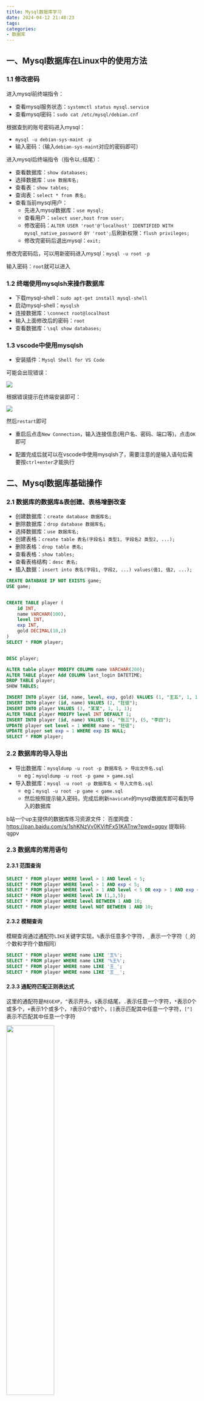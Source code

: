 ```yaml
---
title: Mysql数据库学习
date: 2024-04-12 21:48:23
tags:
categories:
- 数据库
---
```


## 一、Mysql数据库在Linux中的使用方法

### 1.1 修改密码

进入mysql前终端指令：

- 查看mysql服务状态：`systemctl status mysql.service`
- 查看mysql密码：`sudo cat /etc/mysql/debian.cnf`

根据查到的账号密码进入mysql：
- `mysql -u debian-sys-maint -p`
- 输入密码：（输入`debian-sys-maint`对应的密码即可）

进入mysql后终端指令（指令以`;`结尾）：
- 查看数据库：`show databases;`
- 选择数据库：`use 数据库名;`
- 查看表：`show tables;`
- 查询表：`select * from 表名;`
- 查看当前mysql用户：
    - 先进入mysql数据库：`use mysql;`
    - 查看用户：`select user,host from user;`
    - 修改密码：`ALTER USER 'root'@'localhost' IDENTIFIED WITH mysql_native_password BY 'root';`后刷新权限：`flush privileges;`
    - 修改完密码后退出mysql：`exit;`

修改完密码后，可以用新密码进入mysql：`mysql -u root -p`

输入密码：`root`就可以进入

### 1.2 终端使用mysqlsh来操作数据库

- 下载mysql-shell：`sudo apt-get install mysql-shell`
- 启动mysql-shell：`mysqlsh`
- 连接数据库：`\connect root@localhost`
- 输入上面修改后的密码：`root`
- 查看数据库：`\sql show databases;`

### 1.3 vscode中使用mysqlsh

- 安装插件：`Mysql Shell for VS Code`

可能会出现错误：

<img src='err1.png'>

根据错误提示在终端安装即可：

<img src='install.png'>

然后`restart`即可

- 重启后点击`New Connection`，输入连接信息(用户名、密码、端口等)，点击`OK`即可

- 配置完成后就可以在vscode中使用mysqlsh了，需要注意的是输入语句后需要按`ctrl+enter`才能执行

## 二、Mysql数据库基础操作

### 2.1 数据库的数据库&表创建、表格增删改查

- 创建数据库：`create database 数据库名;`
- 删除数据库：`drop database 数据库名;`
- 选择数据库：`use 数据库名;`
- 创建表格：`create table 表名(字段名1 类型1, 字段名2 类型2, ...);`
- 删除表格：`drop table 表名;`
- 查看表格：`show tables;`
- 查看表格结构：`desc 表名;`
- 插入数据：`insert into 表名(字段1, 字段2, ...) values(值1, 值2, ...);`

```sql
CREATE DATABASE IF NOT EXISTS game;
USE game;


CREATE TABLE player (
	id INT,
	name VARCHAR(100),
	level INT,
	exp INT,
	gold DECIMAL(10,2)
)
SELECT * FROM player;


DESC player;

ALTER table player MODIFY COLUMN name VARCHAR(200);
ALTER TABLE player Add COLUMN last_login DATETIME;
DROP TABLE player;
SHOW TABLES;

INSERT INTO player (id, name, level, exp, gold) VALUES (1, "王五", 1, 1, 1);
INSERT INTO player (id, name) VALUES (2, "狂徒");
INSERT INTO player VALUES (3, "某某", 1, 1, 1);
ALTER TABLE player MODIFY level INT DEFAULT 1;
INSERT INTO player (id, name) VALUES (4, "张三"), (5, "李四");
UPDATE player set level = 1 WHERE name = "狂徒";
UPDATE player set exp = 1 WHERE exp IS NULL;
SELECT * FROM player;
```

### 2.2 数据库的导入导出

- 导出数据库：`mysqldump -u root -p 数据库名 > 导出文件名.sql`
    - eg：`mysqldump -u root -p game > game.sql`
- 导入数据库：`mysql -u root -p 数据库名 < 导入文件名.sql`
    - eg：`mysql -u root -p game < game.sql`
    - 然后按照提示输入密码，完成后刷新`navicate`的mysql数据库即可看到导入的数据库

b站一个up主提供的数据库练习资源文件：
百度网盘：
https://pan.baidu.com/s/1shKNzVv0KViftFx51KATnw?pwd=qgpv 提取码: qgpv

### 2.3 数据库的常用语句

#### 2.3.1 范围查询

```sql
SELECT * FROM player WHERE level > 1 AND level < 5;
SELECT * FROM player WHERE level > 1 AND exp < 5;
SELECT * FROM player WHERE level > 1 AND level < 5 OR exp > 1 AND exp < 5;
SELECT * FROM player WHERE level IN (1,3,5);
SELECT * FROM player WHERE level BETWEEN 1 AND 10;
SELECT * FROM player WHERE level NOT BETWEEN 1 AND 10;
```

#### 2.3.2 模糊查询

模糊查询通过通配符`LIKE`关键字实现，`%`表示任意多个字符，`_`表示一个字符（`_`的个数和字符个数相同）

```sql
SELECT * FROM player WHERE name LIKE '王%';
SELECT * FROM player WHERE name LIKE '%王%';
SELECT * FROM player WHERE name LIKE '王_';
SELECT * FROM player WHERE name LIKE '王__';
```

#### 2.3.3 通配符匹配正则表达式

这里的通配符是`REGEXP`，`^`表示开头，`$`表示结尾，`.`表示任意一个字符，`*`表示0个或多个，`+`表示1个或多个，`?`表示0个或1个，`[]`表示匹配其中任意一个字符，`[^]`表示不匹配其中任意一个字符

<img src="matchTips.png" width="50%" height="50%">

```sql
SELECT * FROM player WHERE name REGEXP '^王.$';
SELECT * FROM player WHERE name REGEXP '王';
SELECT * FROM player WHERE name REGEXP '[王张]';
SELECT * FROM player WHERE name REGEXP '王|张';
```

练习题：


#### 2.3.4 排序查询

使用`ORDER BY`关键字，默认或者`ASC`表示升序，`DESC`表示降序

```sql
SELECT * FROM player ORDER BY level;
SELECT * FROM player ORDER BY level DESC;
```

练习题：
- 按照等级降序排列后，再根据经验升序排序：
    - `SELECT * FROM player ORDER BY level DESC, exp;`
- 按照第五列降序排列：
    - `SELECT * FROM player ORDER BY 5 DESC;`

#### 2.3.5 聚合函数

聚合函数是对一组**数据进行计算**的函数，常用的聚合函数有`COUNT`、`SUM`、`AVG`、`MAX`、`MIN`

<img src="aggregate.png" width="50%" height="50%">

```sql
SELECT COUNT(*) FROM player;
SELECT AVG(level) FROM player;
```

**count (*)、count(1)、count(字段名)的区别**：

在索引下count都不用回表

- `count(*)`：
  - count的值：相当于`count(0)`，会统计所有行数，包括`null`值
  - 性能：性能跟`count(1)`一样，都会优先len最短的二级索引，Ali要求尽量用`count(*)`
- `count(1)`：
  - count的值：会统计所有行数，包括`null`值
  - 性能：性能跟`count(*)`一样，都会优先len最短的二级索引，Ali要求尽量用`count(*)`
- `count(字段名)`：count的是该字段下非NULL的行数
  - `count (主键)`：由于主键都是非NULL的，所以`count(主键)`不用额外判断，性能比`count(其他字段)`好
  - `count(字段名)`：需要进行非NULL判断，性能最差


性能比较：**count(*) = count(1) > count(主键) > count(字段名)**

#### 2.3.6 分组查询

使用`GROUP BY`关键字对查询结果进行分组，`HAVING`关键字对分组后的结果进行过滤

```sql
SELECT sex, COUNT(*) FROM player GROUP BY sex;
SELECT level, COUNT(*) FROM player GROUP BY level;
SELECT level, COUNT(level) FROM player GROUP BY level HAVING COUNT(level)>4;
SELECT level, COUNT(level) FROM player GROUP BY level HAVING COUNT(level) > 4 ORDER BY level;
```

#### 2.3.7 去重查询

使用`DISTINCT`关键字对查询结果进行去重

```sql
SELECT DISTINCT sex FROM player;
```

#### 2.3.8 并集

使用`UNION`关键字对两个查询结果进行合并（UNION会默认去重，如果不想去重可以使用`UNION ALL`）

```sql
SELECT * FROM player WHERE exp BETWEEN 1 AND 3
UNION
SELECT * FROM player WHERE level BETWEEN 1 AND 3;

SELECT * FROM player WHERE exp BETWEEN 1 AND 3
UNION ALL
SELECT * FROM player WHERE level BETWEEN 1 AND 3;
```

#### 2.3.9 交集

使用`INTERSECT`关键字对两个查询结果进行交集运算

```sql
SELECT * FROM player WHERE exp BETWEEN 1 AND 3
INTERSECT
SELECT * FROM player WHERE level BETWEEN 1 AND 3;
```

#### 2.3.10 差集

使用`EXCEPT`关键字对两个查询结果进行差集运算

```sql
SELECT * FROM player WHERE exp BETWEEN 1 AND 3
EXCEPT
SELECT * FROM player WHERE level BETWEEN 1 AND 3;
```

### 2.4 子查询

子查询是指在**查询语句中嵌套查询语句**，子查询可以嵌套多层，子查询的结果可以是单行单列，也可以是多行多列

比如，我们需要查找表格中等级大于平均等级的玩家，那么我们可以根据下面的步骤进行：
- 先计算平均等级
    - `SELECT AVG(level) FROM player;`
- 然后再查询大于平均等级的玩家
    - `SELECT * FROM player WHERE level > (SELECT AVG(level) FROM player);`

接着，我们还想单独取出表格中`level`一列，并列出`每个玩家的等级-平均等级`的值作为单独一列，并给这一列取个别名为`diff`：

```sql
SELECT level, 
level-ROUND((SELECT AVG(level) FROM player)) AS diff
FROM player;
```

可以根据查询结果，将查询结果作为新表格（创建一个新表格或插入其它表格中）：

- 创建新表格：
    - `CREATE TABLE new_player (SELECT * FROM player WHERE level < 5);`
- 插入其它表格：
    - `INSERT INTO new_player (SELECT * FROM player WHERE level BETWEEN 7 AND 10); `

用`exists`关键字来判断**子查询结果**是否存在：

```sql
SELECT EXISTS (SELECT * FROM player WHERE level > 100);
SELECT EXISTS (SELECT * FROM player WHERE level > 20);
```

### 2.5 表关联

表关联是指**将多个表格的数据进行关联**，主要的关键词是`JOIN`，常用的关联方式有`INNER JOIN`、`LEFT JOIN`、`RIGHT JOIN`、`FULL JOIN`

#### 2.5.1 内连接

**内连接**（`INNER JOIN`）：只返回两个表格中满足条件的数据（只会显示匹配的数据）

```sql
SELECT * FROM player
INNER JOIN equip
ON player.id = equip.player_id;
```

<img src="innerJoin.png">

内连接方式可以用`WHERE`关键字来等同实现：

```sql
SELECT * FROM player p, equip e
WHERE p.id = e.player_id;
```

<img src="innerJoin2.png">

#### 2.5.2 左连接

**左连接**（`LEFT JOIN`）：返回**左表格**中**所有数据**+右表格中满足条件的数据（会返回左表所有的数据，右表中无匹配的数据则显示`NULL`）

```sql
SELECT * FROM player
LEFT JOIN equip
ON player.id = equip.player_id;
```

<img src="leftJoin.png">

#### 2.5.3 右连接

**右连接**（`RIGHT JOIN`）：返回**右表格**中**所有数据**，左表格中满足条件的数据（会返回右表所有的数据，左表中无匹配的数据则显示`NULL`）

```sql
SELECT * FROM player
RIGHT JOIN equip
ON player.id = equip.player_id;
```

<img src="rightJoin.png">

### 2.6 索引

索引是对数据库表格中**某列或多列的值进行排序**的一种结构，索引可以大大提高查询效率，如果没有索引，数据库会进行**全表扫描**，效率会很低（创建索引可以提高效率）

常用的索引有`UNIQUE`（唯一索引）、`FULLTEXT`（全文索引）、`SPATIAL`（空间索引）

创建索引的通用语法：

```sql
CREATE [UNIQUE|FULLTEXT|SPATIAL] INDEX 索引名 ON 表名(列名);
```

一般会对**主键字段**或者**常用于查询的字段**创建索引

- 查看表格当前含有的索引：`SHOW INDEX FROM 表名;`
    - `SHOW INDEX FROM npc;`
    - 可以看到主键`id`已经有了一个索引
- 创建索引：`CREATE INDEX 索引名 ON 表名(字段名);`
    - `CREATE INDEX name_index ON npc(name);`
    - 此时再查看索引，可以多了一个`name`字段的索引

比较有查询和无查询的效率：

将`npc`表格copy一份到`npc_slow`表格中：
- `CREATE TABLE npc_slow (SELECT * FROM npc);`
- 查询`npc_slow`表格中是没有任何索引的

此时对`npc`表格和`npc_slow`表格中的`id`字段进行查询观察区别

删除索引：`DROP INDEX 索引名 ON 表名;`

### 2.7 视图

视图是**虚拟的表格**，是一个**查询结果**的存储，包含了**行和列**。（视图不包含数据，只包含查询语句）。由于视图只包含查询语句，因此视图是**动态的**，会随着数据的改变而改变查询结果，每次查询视图时都会执行查询语句。

创建视图的通用语法：

```sql
CREATE VIEW 视图名 AS 查询语句;
```

比如我们想存一个`level`为top10的玩家视图：

```sql
CREATE VIEW top10
AS
SELECT * FROM player ORDER BY level DESC LIMIT 10;
```

然后就可以使用正常的查询语句来查询视图：

```sql
SELECT * FROM top10;
```

修改视图：`ALTER VIEW 视图名 AS 查询语句;`

```sql
ALTER VIEW top10
AS
SELECT * FROM player ORDER BY level LIMIT 10;
```

查看已有的视图：`SHOW TABLES;`

删除视图：`DROP VIEW 视图名;`

## 三、MySQL原理

### 3.1 事务

#### 3.1.1 事务的基础概念

事务是指**一组SQL语句**组成的**操作序列**，这组操作要么全部成功，要么全部失败，事务是数据库管理系统执行的**最小工作单位**。
- 如在银行操作中，A转账给B，要经过两个步骤：1. A账户减少金额；2. B账户增加金额。这两个步骤要么同时成功(commit)，要么同时失败(rollback全部回滚)。

事务的四个特性是ACID：**原子性**、**一致性**、**隔离性**、**持久性**

**1）原子性（atomicity）-基础**：事务是一个不可分割的工作单位（整体性），要么全部成功，要么全部失败，用**commit**来结束一个事务，由**事务回滚undo日志**来实现

**2）一致性（consistency）-约束条件**：事务执行前后，数据会从一个**语义合法状态**转换到另一个**语义合法状态**，即事务执行前后数据的**完整性约束**没有被破坏（满足现实中的约束）
  - 如：A有200元（合法），转帐300元出去变成-100元（不合法），这就是不一致的状态，所以必须定义约束就是余额大于等于0
  - 如：表中把name设置成唯一约束，但是由于事务提交或者回滚导致了重复的name，破坏了约束
  - 如：A转账100w给B，A扣除100w成功后，服务器宕机了，B没有收到100w，也破坏了完整性约束

**3）隔离性（isolation）-手段**：多个事务之间是相互隔离的，一个事务的执行不会影响其它事务，能够处理并发情况

隔离性四个级别：**读未提交**、**读已提交**、**可重复读（InnoDB默认的）**、**串行化**
- **脏读**：一个事务读取到另一个事务未提交的数据
  - 解决：通过**读已提交**级别来解决，保证一个事务内读到的数据起码是已经提交的数据
  <img src="dirty-read.png" width="50%">
- **不可重复读**：一个事务多次读取同一数据，得到两次读取的数据不一致（其他事务更改了该数据）
  
  <img src="non-repeating0.png" width="50%">  
  
  - 解决：通过**可重复读**级别来解决，保证一个事务内多次读的数据都是初始读的数据的**快照**
  <img src="non-repeating.png" width="50%">
- **幻读**：幻读是一个事务内多次查询某个符合查询条件的**记录数量**时会出现前后不一样的情况
  - 解决：通过**串行化**级别来解决，保证事务执行时不会有其他事务的干扰，但是并行能力会降低
  <img src="phantom-reads.png" width="50%">
- **串行化**：最高级别，事务串行执行，通过**锁**来实现
  - 如：当事务A对某一行数据进行操作且未提交时，事务B想查询该行数据时会**被阻塞**，直到事务A提交或回滚
  
**4）持久性**：事务一旦提交，对数据库的改变是永久性的，通过**日志（redo重做日志-系统崩溃后重做提交的事务，undo回滚日志）**来实现

四个特性的总结：

| 特性 |    特性得以保证的技术     |
| :---: |:----------------:|
| 原子性 |      undo回滚日志      |
| 一致性 |     原子+隔离+持久     |
| 隔离性 | MVCC多版本并发控制、加锁机制 |
| 持久性 |     redo重做日志     |

四个事务隔离级别的总结：

| 隔离级别 | 无脏读 | 无不可重复读 | 无幻读 |
|:-----|:---:|:------:|:---:|
| 读未提交 |     |        |     |
| 读已提交 |  √  |        |     |
| 可重复读 |  √  |    √   |     |
| 串行化  |  √  |    √   |  √  |

#### 3.1.2 事务的隔离级别

上面提到，事务在并发时有**脏读**、**不可重复读**、**幻读**的问题：

| 并发问题 |          说明          |                                 解决方法                                  |
| :---: |:--------------------:|:---------------------------------------------------------------------:|
| 脏读 |   读到其他事务**未提交的数据**   |                         读已提交：每条语句前创建一个**快照**                          |
| 不可重复读 | 一个事务内前后读的**数据**内容不一样 |                  可重复读：每个事务读到的数据都是初始读的数据的**快照**（MVCC）                  |
| 幻读 | 一个事务内前后读的**记录数量**不一样 | 串行化：事务串行执行，通过**select for update的next-key lock（行级锁+间隙锁）**来实现（读写冲突时锁住） |

**Read View在MVCC中的工作原理**

Read View快照中有四个字段：
- `creator_trx_id`：创建该快照的事务ID
- `m_ids`：创建快照时，所有**活跃且未提交的事务**ID
- `min_trx_id`：创建快照时，**活跃且未提交事务中的最小`m_ids`**，`trx_id<=min_trx_id`的事务都是当前快照可见的
- `max_trx_id`：创建快照时，当前数据库应该**给下一个事**务的ID

当对某种表进行操作时，会有两个隐藏列，字段为`trx_id`和`roll_pointer`
- `trx_id`是执行当前事务的事务ID
- `roll_pointer`是当前事务的回滚指针，指向一个**undo日志中的旧版本**

<img src="two-hidden-columns.png" width="50%">

结合上面快照的几个字段，可以将事务id区分为如下图所示：

<img src="trx-id.png" width="50%">

这种就是通过`trx_id`构成**版本链**控制并发事务对同一个记录的行为，这种叫做**多版本并发控制（MVCC）**


#### 3.1.3 事务的sql举例

- 开始事务：`START TRANSACTION;` 或 `BEGIN;`
- 提交事务：`COMMIT;`

```
USE sqlTest;

CREATE TABLE user(
name VARCHAR(15) PRIMARY KEY,
age INT
);

BEGIN;

SELECT COUNT(*) FROM user;

INSERT INTO user VALUES('akira', 19);
INSERT INTO user VALUES('yangnan', 18);

SELECT * FROM user WHERE name='akira';# 同一事务内可以查询到更改

SELECT COUNT(*)FROM user;

COMMIT;
```


### 3.2 锁

#### 3.2.1 锁的基础概念

并发情况下的加锁方案：
- 方案一：**读用MVCC，写用加锁**，读的可能是旧版本，但是性能更高
- 方案二：**读写都用加锁**，读写都是最新版本

##### 1）全局锁`READ LOCK`

整个数据库处于**只读**状态，适用于做**全库备份**

- 失效的操作：`INSERT`、`UPDATE`、`DELETE`、`ALTER`、`DROP`等(数据增删改、表结构变更)
- 加锁：`FLUSH TABLES WITH READ LOCK;`
- 解锁：`UNLOCK TABLES;`

##### 2）表级锁

读写锁：

- **表级读锁-读共享锁-S锁**：`LOCK TABLES table_name READ;`
  - 加读锁的作用是**防止其他事务对表进行写操作**，但是不阻止其他事务对表进行读操作
- **表级写锁-写独占锁-X锁**：`LOCK TABLES table_name WRITE;`
  - 加写锁的作用是防止其他事务对表进行**读写操作**

意向锁：意向锁与**行级锁**不冲突，表示有意向对表中的某些行加锁。正因为如此，意向锁并**不会影响到多个事务对不同数据行加排他锁时的并发性**

作用：意向锁的目的是为了快速判断表里是否有记录被加锁，从而避免了直接对表加锁，提高了并发性
- **意向共享锁-IS**：`select ... lock in share mode;`
  - 用于**表级锁**，表示**准备对表进行读操作**，但是不会立即加锁，只是表示**准备加锁**，如果有**写锁**则会等待
- **意向独占锁-IX**：`select ... for update;`
  - 用于**表级锁**，表示**准备对表进行写操作**，但是不会立即加锁，只是表示**准备加锁**

##### 3）行级锁

普通的`select`语句属于快照读，不会加锁，因此需要在查询语句中手动进行加锁

行级锁的实现语句也是`select ... for update;`，表示**对查询到的行加锁**，加完锁后其他事务就无法对加锁的行进行**更新/删除/插入**操作了

行级锁一般有三种，行级锁的加锁对象一般是**索引**：

- `Record Lock`：记录锁，锁住某一行（一条）数据
  - `select * from user where id=1 for update;`，其中id为主键
- `Gap Lock`：间隙锁，锁住某一行数据之间的间隙，区间是**前开后开**
  - 假设有一个范围为(3,5)的间隙锁区间，其他事务无法插入id=4的记录，可以有效**防止幻读**
- `Next-Key Lock`：行锁+间隙锁，锁住某一行数据和其之间的间隙，区间是**前开后闭**，在一些情况下会退化成**记录锁/间隙锁**
  - 假设有一个范围为(3,5]的间隙锁区间，其他事务无法插入id=4的记录，也无法修改id=5的记录
  - 假设`select * from user where id >= 15`则会锁住(15,+∞]的区间

#### 3.2.2 死锁的出现与解决

出现死锁的四个条件：**互斥、占有并等待、不可抢占、循环等待**

死锁的出现：事务1和事务2都在等对方释放锁

死锁的排查：`SHOW ENGINE INNODB STATUS;`，查看死锁日志

死锁的解决：
- **超时机制**：设置一个超时时间，如果超过这个时间还没有解锁，则自动解锁
- **死锁检测**：检测到死锁后，自动回滚一方的事务
- **尽量不要逆序加锁**

下面举一个逆序加锁的例子：

<img src="deadlock.png" width="80%">

### 3.3 约束

#### 1）主键约束：`PRIMARY KEY`
- 可以有一列或者多列组合但是必须是唯一组合，主键是表格中的**唯一标识**
- 一个表格只能有**一个主键**
- 主键**不能为`NULL`**

单一主键可以在创建该列时添加，也可以在`CREATE TABLE`的末尾添加：

```sql
CREATE TABLE users(
   user_id INT AUTO_INCREMENT PRIMARY KEY,
   username VARCHAR(40),
   password VARCHAR(255),
   email VARCHAR(255)
); 

CREATE TABLE users(
   user_id INT AUTO_INCREMENT,
   username VARCHAR(40),
   password VARCHAR(255),
   email VARCHAR(255),
   PRIMARY KEY(user_id)
); 
```

而多列主键只能在`CREATE TABLE`的末尾添加：

```sql
CREATE TABLE user_roles(
   user_id INT NOT NULL,
   role_id INT NOT NULL,
   PRIMARY KEY(user_id,role_id),
   FOREIGN KEY(user_id) REFERENCES users(user_id),
   FOREIGN KEY(role_id) REFERENCES roles(role_id)
); 
```

#### 2）外键约束：`FOREIGN KEY`

MySQL的外键约束用来在两个表数据之间建立链接，其中一张表的一个字段被另一张表中对应的字段约束。也就是说，设置外键约束至少要有两种表，被约束的表叫做从表（子表），另一张叫做主表（父表），属于主从关系。

关于保证表的完整性可以用以下例子说明：

假如有两种表，一张用户账户表（用于存储用户账户），一张是账户信息表（用于存储账户中的信息）。

1）我不小心将用户账户表中的某个用户删除了，那么账户信息表中与这个用户有关的数据就变成无源数据了，找不到其属于哪个用户账户，导致用户信息不完整。

2）我在账户信息表中随便添加了一条数据，而其在用户账户表中没有对应的用户，这样用户信息也是不完整的。

为了解决这个问题，我们可以在账户信息表中添加一个外键约束，这个外键约束指向用户账户表中的用户ID，这样就可以保证账户信息表中的数据是完整的。

```sql
CREATE TABLE users(
   user_id INT AUTO_INCREMENT PRIMARY KEY,
   username VARCHAR(40),
   password VARCHAR(255),
   email VARCHAR(255)
);

CREATE TABLE user_roles(
   user_id INT NOT NULL,
   role_id INT NOT NULL,
   PRIMARY KEY(user_id,role_id),
   FOREIGN KEY(user_id) REFERENCES users(user_id),
   FOREIGN KEY(role_id) REFERENCES roles(role_id)
); 
```

#### 3）唯一约束：`UNIQUE`

唯一约束保证了列中的所有数据是唯一的，但是可以有`NULL`值

唯一性约束同样可以对单列或者多列进行约束：

```sql
CREATE TABLE table_1(
   ...
   column_name_1 data_type,
   ...
   UNIQUE(column_name_1)
); 

CREATE TABLE table_1(
   ...
   column_name_1 data_type,
   column_name_2 data_type,
   ...
   UNIQUE(column_name_1,column_name_2)
); 
```

### 3.4 三大范式

**1）第一范式**：每一列都是不可再分的最小单元，即每一列都是原子的，不可再分

比如，我们在课程表中有一个`tags`字段，但是tags是多个标签组成的，不符合第一范式

解决：我们可以将`tags`字段拆分成多个字段，比如`tag1`、`tag2`、`tag3`等存在一个`tags`表中

这里就涉及表之间的**链接表**来实现，链接表通常是一个**多对多**的关系，包含两个表的`id`字段，比如`course_id`和`tag_id`

**2）第二范式**：表中的每一列都与主键相关，即表中的每一列都是完全依赖于主键的，而不是依赖于主键的一部分

第二范式要求如果某一列数据表示的内容不属于这个表的实体，那么这个列就应该独立出来，成为一个新的表，然后通过关联来连接这两个表

以下面的例子为例，如果name不单独作为一张表记录，那么当用户名更改时，所有name的记录都需要更改；且重复存储char会浪费空间

<img src="2NF.png" width="80%">

**3）第三范式**：表中的每一列都与主键直接相关，而不是间接相关

如一个表中有`invoice_total`、`payment_total`、`balance`三个字段

其中`balance`字段是通过`invoice_total`和`payment_total`计算得到的

那么`balance`字段就不符合第三范式，如果修改了`invoice_total`或者`payment_total`，那么`balance`字段忘记修改就会出现问题

解决：删掉`balance`字段

<img src="3NF.png" width="80%">

<img src="3NF_2.png" width="80%">

### 3.5 索引

```sql
ADD INDEX index_name (`age`);# 单一索引
ADD INDEX index_name (`age`, `name`);# 联合索引
```

#### 3.5.1 B+树索引

**1）比较使用其他数据结构**

- 二叉查找树：解决了**插入和查找**问题，但是当所有插入的值都是最大值时会退化成**链表**，查询效率又退化成`O(n)`而非`O(logn)`;树的高度高，磁盘I/O次数多
- 平衡二叉树（如红黑树）：控制**左子树和右子树的高度差不能超过1**，解决链表退化问题，但是依然是二叉树（二叉树每个节点只能有左右两个子节点），高度依然很高
- B树：**每个子节点可以有M个节点**，降低了树的高度，但是每个节点**都会存所有数据**（不仅存索引值），浪费空间（B树查询时间比B+树短一些）
- B+树：**非叶子节点只存索引**，**叶子节点存所有数据，以有序链表的形式构成（InnoDB用双向链表）**，**叶子节点之间有指针相连**，降低了树的高度，减少了磁盘I/O次数；且相比B树，B+树有很多冗余节点，**插入、删除和范围查询（因为有有序的叶子节点链表）**更简单

**2）B+树的特点**

MySQL的数据（索引+记录）的存储是持久化在磁盘的，所以如果单纯靠磁盘读取查询的话速度很慢，通常需要将磁盘中的数据先读取到内存中，所以要求数据结构的树高度尽量低，这样可以减少磁盘I/O次数

索引通过**B+树**作为数据结构存储数据，能够快速定位到数据，**提高查询效率**。索引的原理是在**插入和更新**时会先对数据进行排序，因此会影响插入和更新的效率

B+树的特点：B+树比红黑树的排序效率高，他是**基于磁盘（磁盘页16K）的平衡树**，具有**通过增加宽度减少高度**的特点，减少磁盘I/O次数。且排序后的数据全部放在**叶子节点**上，非叶子节点只存储索引。

<img src="B+tree.png" width="80%">

**3）优化B+树的插入速度**

如果插入是**顺序插入**的话，B+树的插入速度会很高，因为顺序插入不会导致树的平衡性被破坏，只需要在叶子节点上插入即可（如果非顺序需要经历**分裂**、**旋转**等操作）

所以一般会用**自增id**等有顺序的值作为主键。

#### 3.5.2 索引的类型

##### 1）聚簇索引：只有一个

聚簇索引是一种**数据存储方式，是针对主键搭建的B+树**，中间节点存**主键值和页码**，叶子节点存**主键值+所有完整数据本身**，在InnoDB中不需要显示用`INDEX`创建索引，天然在创建含主键的表时就会生成，要求尽量用**自增id**作为主键

由于聚餐索引也是数据物理存储的方式，因此**一个表只有一个聚簇索引（这里也对应了一个表只能有一个主键）**，如果没有主键也没有唯一索引，Innodb会自动隐式定义一个

<img src="clustered-index.png" width="80%">

##### 2）二级索引（非聚簇索引）：可以有多个

二级索引的叶子节点存数据时只存储**索引值和主键值，而不是表中的所有数据，并按照索引值作为排序**，因此在查询时需要先通过二级索引找到主键值，再通过主键值找到数据（也就是**回表**），所以二级索引的查询效率比聚簇索引低

聚簇索引与二级索引的比较：聚簇索引查询速度更快（不用回表），但是插入、更新、删除速度慢（因为任何字段的更改都会影响到聚簇索引）

<img src="secondary-index.png" width="80%">

##### 3）联合索引：多个字段组合，可以有多个

联合索引根据从左到右的顺序建立，左边字段的排序优先于右边字段，联合索引的叶子节点存储的是**联合索引字段的值+主键值**，依然需要回表

<img src="union-index.png" width="80%">

**索引覆盖：**

如果**查询的字段在全部在联合索引叶子结点**中，那么可以直接通过索引找到数据，不需要回表，这种情况叫做**索引覆盖**

```sql
# 假设表中有字段：name、age、sex，联合索引为(age,sex)

# 1. 回表索引：选择的列联合索引不能完全包含，需要回表
SELECT * FROM player WHERE age = 12;
SELECT name FROM player WHERE age = 12;

# 2. 索引覆盖：选择的列联合索引完全包含，不需要回表
SELECT age FROM player WHERE age = 12;
SELECT age FROM player WHERE age = 12 AND sex = '男';
```

**最左匹配原则：**

如果查询条件中包含了**联合索引的前缀**，那么可以使用联合索引，否则无法使用

联合索引启用的时机：比如有字段`(name,age,sex)`组成的联合索引，当查询条件中包含`name`和`age`时，可以使用联合索引，但是如果只包含`age`和`sex`时，无法使用联合索引

<img src="left-match.png" width="80%">

##### 4）三种索引总结

| 索引类型 | 叶子节点存数据 | 查询效率 | 插删改效率 | 回表 |
| :---: |:---:|:----:|:-----:|:-:|
| 聚簇索引 | 主键值+所有数据 |  高   |  较低   | 无 |
| 二级索引 | 索引值+主键值 |  较低  |  高   | 覆盖查询无，否则有 |
| 联合索引 | 索引值+主键值 |  较低  |  高   | 覆盖查询无，否则有 |

#### 3.5.3 索引失效

当索引失效时会采用全表扫描，效率会降低

**1）模糊查询**

当使用模糊查询模糊查找后面的字符，如`like %xx`或者`like %xx%`而不是从开头第一个字符开始查询时，索引会失效

**2）表达式计算**

当查询条件中有表达式计算时，如`where age+1=12`，索引会失效

**3）数据类型隐式转换**

如`phoneNum`在表中用`varchar`存储，但是查询时用`int`类型，会导致索引失效

**4）联合索引非最左匹配**

#### 3.5.4 索引设计原则：用还是不用？

**1）什么情况下适合加索引**

- **主键**：主键是表的唯一标识，必须加索引
- **唯一性约束（区分度高的列）**：如学号具有唯一性，必须加索引来加快查询
- **频繁用于WHERE查询（特别是update、delete的WHERE查询）**：如果某个字段经常用于查询，可以加索引
- **经常用DISTINCT（去重）、GROUP BY**：相同的组成一组（相同的自然就排序会排一起）
- **经常用ORDER BY**：索引天生适合order排序
- **经常用于多表JOIN连接查询**：如外键`ON a.id=b.id`，可以对`id`加索引，这里跟`WHERE`的原因类似
- **字符串前缀创建索引**：如使用模糊查询`like 'xx%'`时，可以截取前面一段`xx`作为索引，加快查询
  - `ALTER table shop ADD INDEX address_index (address(10));`
  - 区分度原则：`select count(distinct a)/count(*) from shop;`计算区分度，一般超过30%就算比较高效的索引

**2）什么情况下不适合加索引**

- **在WHERE中使用不到的不用创造索引**
- **数据量小的表不需要加索引**：少于1000行的表不需要加索引（回表、索引占用磁盘等问题都会影响性能）
- **有大量数据重复的列，区分度不高的列不适合加索引**：如性别、是否等等
- **频繁更新的字段不适合加索引**：因为每次更新都会更新索引，影响性能
- **经常更新的表不适合加索引**：因为每次更新都会更新索引，影响更新速度
- **不建议用无序的值作为索引**：因为B+树更适合升序排列，插入无序的值会破坏平衡，需要经常进行**分裂**、**旋转**等操作

### 3.6 日志

MySQL的操作是先写**日志**，再写**磁盘**，这样可以保证数据的**持久性**，即使数据库崩溃，也可以通过日志来恢复数据

- `undo log`记录的是**此次事务执行前**的数据状态
- `redo log`记录的是**此次事务执行后**的数据状态，用于重启后的回滚

#### 3.6.1 慢查询日志：用于优化

可以用于SQL语句优化的

**定位慢查询语句**

用于找到执行较慢的sql语句，在调优时手动打开慢查询日志（平时默认关闭，可以减少存慢查询日志的操作）

查看是否开启慢查询日志：`show variables like '%long_query_time%';`

开启慢查询日志：`set global long_query_time=1;`

查看慢查询日志的路径：`show variables like '%Slow_queries%';`

慢查询分析工具：`mysqldumpslow -a -s t -t 10 /var/log/mysql/mysql-slow.log`定位具体的查询语句，然后用`explain`和`show profile`查看执行计划并优化

**1）SQL语句优化**

- **减少磁盘I/O**：
  - 尽量**使用索引**，减少全表扫描
  - 通过二级索引查询时尽量使用**索引覆盖，也就是只查询索引包含的字段**，也可以给经常查询的字段添加**联合索引**增加字段，减少回表
- **减少内存消耗**：
  - **减少排序、分组等操作**，尽量**使用索引排序**
  - **减少事务持有锁的时间**（如先执行不加锁的查询语句，再执行加锁的更新语句）
- **分批处理、增加redis热词缓存、主从复制从库负责读（分担主库压力）**

**2）多表关联查询的优化：小表驱动大表**

左连接：

- 在`SELECT * FROM a LEFT JOIN b ON a.id=b.id`中的**被驱动表**`b`上的字段`id`加索引，可以加快查询速度
  - `CREATE INDEX idx_b_id ON b(id);`
- 设计多表连接时**ON**连接的两个**字段类型需要设计成相同**，否则会导致**索引失效**

内连接：只会返回两个表中**交集**的数据，随便哪个字段做索引都可以，有索引的表会自动成为**被驱动表**

**3）子查询优化：避免子查询**

子查询会建立**临时表**，而临时表**无法建立索引**，且**创建和销毁**临时表会消耗资源(CPU、IO)，所以尽量**避免子查询**

- 用**JOIN**代替子查询

```sql
# 任务：查询所有班长
# 子查询
SELECT * FORM student stu1
WHERE stu1.stuID IN (
    SELECT monitorID FROM class
    WHERE monitorID IS NOT NULL
);

# JOIN
SELECT stu.* FROM student stu LEFT JOIN class c
ON stu.stuID = c.monitorID
WHERE c.monitorID IS NOT NULL;
```

**4）排序优化：加索引(分组也类似)**

- 在**ORDER BY**的字段上加**索引**，索引本身就是有序的
- 尽量增加**limit**限制，减少排序的数据量
- `ORDER BY`的顺序满足**联合索引的最左匹配原则**，否则联合索引会失效

GROUP BY的优化：where效率高于having，所以尽量在where中过滤数据不用分组语句

**5）分页优化**

在执行`SELECT * FROM student LIMIT 2000000,10`时，会先查询出2000010条数据，然后再取出10条，这样会消耗大量的资源

解决思路：尽量往主键索引靠，减少回表浪费前面查询的资源

- `student`表中的`id`字段作为自增主键，然后`SELECT * FROM student WHERE id > 2000000 LIMIT 10`就不用再回表

#### 3.6.2 undolog回滚日志

undolog存在**Buffer Pool**中，也就是内存中，属于脏页数据，它的持久化是通过**redo log**来保证的

回滚日志是用于当**服务器崩溃或者事务回滚**时，通过执行**相反的操作**来恢复数据的日志。

比如事务中**删除一条数据**，那么回滚日志就会记录一条**插入**操作

同时通过回滚版本链可以在MVCC中用于创建某个旧版本的**快照**

`undo-log`中记录的是旧版本的数据并形成**数据版本链**：

<img src="undo-log.png" width="50%">

#### 3.6.3 redolog重做日志

不同于undolog，redo log是**磁盘**上的**物理日志**，用于**系统崩溃后重做提交的事务**，但是也是先写进**redo-log buffer**，再写进**磁盘**的

`redo log` 也是为了防止 `Buffer Pool` 中的脏页丢失而设计的(只记录未被刷盘的数据的物理日志)

由于`redo log`是顺序写，所以写的速度比实际数据随机落盘快，同时由于其对数据恢复很重要，所以他的刷盘时机也有讲究：

**1）内存中的redo log buffer刷盘时机**

- redo log内存buffer满了，会刷盘
- MySQL正常关闭
- 定时每`1s`刷盘一次
- 每次**事务提交**时刷盘

**2）磁盘中的redo log循环写**

`redo log`是**循环写进本地磁盘**的，写满会覆盖，所以`redo log`的大小是固定的，可以通过`innodb_log_file_size`来设置

循环写时`write pos`顺时针移动，当`write pos`追上`checkpoint`时就是满了，此时MySQL的所有操作都会被阻塞，通过`checkpoint`顺时针移动来实现擦除
- <img src="redo-log.png" width="50%">

其中**蓝色区域**代表数据还**未写进本地表数据文件**中，**红色区域**代表数据**已经落盘**

#### 3.6.4 binlog二进制日志

binlog是在事务提交后记录**表结构更新**和**数据更新**的日志，不记录**查询**的日志

相比`redo log`，`binlog`是**全量日志，写满会追加写**，而`redo log`是**循环写**，写满会覆盖 

**1）binlog实现主从复制：实现读写分离**

实际中考虑I/O限制，一般会有**1主2~3从**的架构，并采用**异步复制**，即主库提交事务后不等待从库的返回，直接返回给客户端

- step1：MySQL提交事务请求给主库后，主库会先写`binlog`后再更新本地存储数据
- step2：然后`binlog`会发送复制给所有从库上写到`relay log`中继日志
- step3：从库读取`relay log`，然后写入本地`binlog`，再更新本地存储数据

<img src="binlog.png" width="70%">

**2）事务提交的两阶段提交**

原因：`redo log`和`binlog`的刷盘不能出现半成功，比如`redo log`刷盘更新了数据，`binlog`没刷盘，这样会导致数据不一致

解决：为了防止两份日志不一致，MySQL采用了两阶段提交**准备pre阶段**和**提交commit阶段**，由**协调者**和**参与者**共同完成

<img src="two-phase-commit.png" width="70%">

#### 3.6.5 三种日志的区别和关联

服务器宕机了怎么办？

- 在 redo log 刷新到磁盘之前，都是回滚（通过 undo log）
- 如果 redo log 刷新到了磁盘，那么就是重做 redo log

| 日志 |                  作用                  | 存储位置 |         是否持久化         | 是否可以恢复数据 |     层级     |
| :---: |:------------------------------------:|:----:|:---------------------:|:-:|:----------:|
| undo日志 |         实现**原子性**，用于MVCC和回滚          | 内存 | 否（持久化也是通过redo log保证的） | 是 | Innodb存储引擎 |
| redo日志 |    实现**持久性**，用于系统崩溃后重做提交的事务（循环写）     | 磁盘 |           是           | 是 | Innodb存储引擎 |
| binlog日志 | 用于**主从复制和数据备份**，记录所有的DDL和DML操作（全量日志） | 磁盘 |           是           | 是 |  server层   |

<img src="log.png" width="70%">

### 3.7 分库分表：路由和切片

MySQL的高可用性体现在：
- 主从复制下的读写分离
- 分库分表下的路由和切片
- 分布式事务下的分布式ID保证全局唯一

#### 3.7.1 使用MySQL分库分表中间件：适用于小业务

**TDSQL**：腾讯开源的分库分表中间件，支持**读写分离**、**分库分表**、**分布式事务**等功能，路由过程由中间件完成


#### 3.7.2 自定义分库分表的路由策略：切片

一般分库分表的路由策略有**取模**、**范围**、**一致性哈希**等方式实现切片

<img src="sharding.png" width="70%">

#### 3.7.3 分布式ID

**1）分布式ID具有的特点**

- **全局唯一**：必须保证生成的 ID 是全局性唯一的，这是分布式 ID 的基本要求；
- **有序性**：生成的 ID 需要按照某种规则有序，便于数据库的写入和排序操作；
- **可用性**：需要保证高并发下的可用性。除了对 ID 号码自身的要求，业务还对 ID 生成系统的可用性要求极高；如在asyncflow中拼接了表明，增加了task_id的可用性
- **自主性**：分布式环境下不依赖中心认证即可自行生成 ID；
- **安全性**：不暴露系统和业务的信息。在一些业务场景下，会需要 ID 无规则或者不规则。

**2）分布式ID生成方案**

分布式ID的生成一般都由**时间、机器ID、序列号**等组成，其中高位的时间戳保证和放在低位的自增序列号保证有序性，机器ID保证唯一性

- **UUID**
  - 优点：全局唯一、本地生成没有网络消耗
  - 缺点：无序、且占用空间大、有可能会暴露mac地址
- **雪花算法**：Twitter开源的分布式ID生成算法
  - 优点：可以保证高并发下的**唯一性**和**单机的有序递增性**
  - 缺点：强依赖于**机器时钟**，如果机器时钟回拨会导致ID重复


> 参考：
> 1. [事务隔离级别是怎么实现的？](https://xiaolincoding.com/mysql/transaction/mvcc.html)
> 2. [08 索引：排序的艺术](https://learn.lianglianglee.com/%E4%B8%93%E6%A0%8F/MySQL%E5%AE%9E%E6%88%98%E5%AE%9D%E5%85%B8/08%20%20%E7%B4%A2%E5%BC%95%EF%BC%9A%E6%8E%92%E5%BA%8F%E7%9A%84%E8%89%BA%E6%9C%AF.md)
> 3. [为什么 MySQL 采用 B+ 树作为索引？](https://xiaolincoding.com/mysql/index/why_index_chose_bpuls_tree.html#%E6%80%8E%E6%A0%B7%E7%9A%84%E7%B4%A2%E5%BC%95%E7%9A%84%E6%95%B0%E6%8D%AE%E7%BB%93%E6%9E%84%E6%98%AF%E5%A5%BD%E7%9A%84)
> 4. [MySQL 日志：undo log、redo log、binlog 有什么用？](https://xiaolincoding.com/mysql/log/how_update.html#%E4%B8%BA%E4%BB%80%E4%B9%88%E9%9C%80%E8%A6%81-undo-log)
> 5. [分布式唯一 ID 生成方案浅谈](https://zhuanlan.zhihu.com/p/534893180)
